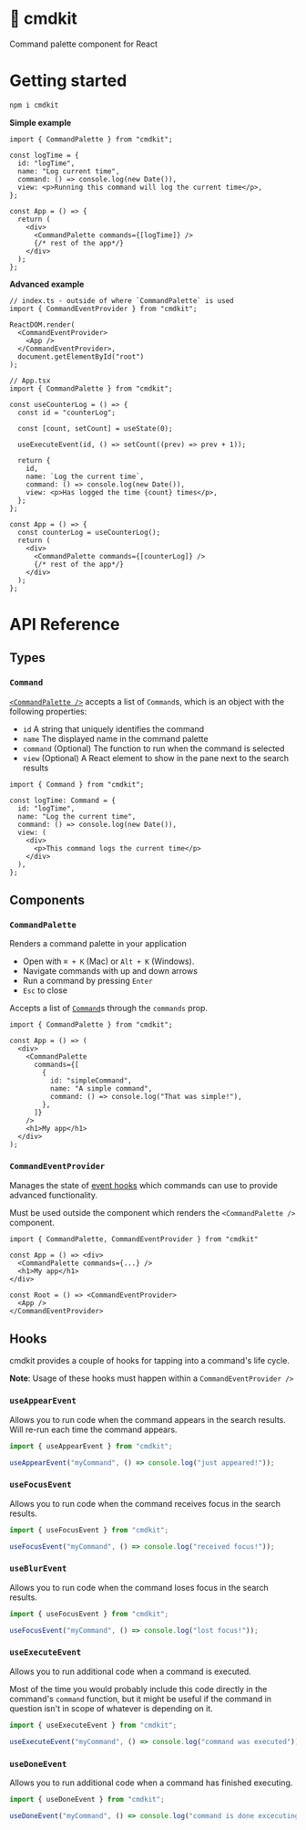 # 🧰 cmdkit

Command palette component for React

# Getting started

```bash
npm i cmdkit
```

**Simple example**

```tsx
import { CommandPalette } from "cmdkit";

const logTime = {
  id: "logTime",
  name: "Log current time",
  command: () => console.log(new Date()),
  view: <p>Running this command will log the current time</p>,
};

const App = () => {
  return (
    <div>
      <CommandPalette commands={[logTime]} />
      {/* rest of the app*/}
    </div>
  );
};
```

**Advanced example**

```tsx
// index.ts - outside of where `CommandPalette` is used
import { CommandEventProvider } from "cmdkit";

ReactDOM.render(
  <CommandEventProvider>
    <App />
  </CommandEventProvider>,
  document.getElementById("root")
);

// App.tsx
import { CommandPalette } from "cmdkit";

const useCounterLog = () => {
  const id = "counterLog";

  const [count, setCount] = useState(0);

  useExecuteEvent(id, () => setCount((prev) => prev + 1));

  return {
    id,
    name: `Log the current time`,
    command: () => console.log(new Date()),
    view: <p>Has logged the time {count} times</p>,
  };
};

const App = () => {
  const counterLog = useCounterLog();
  return (
    <div>
      <CommandPalette commands={[counterLog]} />
      {/* rest of the app*/}
    </div>
  );
};
```

# API Reference

## Types

### `Command`

[`<CommandPalette />`](#commandpalette) accepts a list of `Command`s, which is an object with the following properties:

- `id` A string that uniquely identifies the command
- `name` The displayed name in the command palette
- `command` (Optional) The function to run when the command is selected
- `view` (Optional) A React element to show in the pane next to the search results

```tsx
import { Command } from "cmdkit";

const logTime: Command = {
  id: "logTime",
  name: "Log the current time",
  command: () => console.log(new Date()),
  view: (
    <div>
      <p>This command logs the current time</p>
    </div>
  ),
};
```

## Components

### `CommandPalette`

Renders a command palette in your application

- Open with `⌘ + K` (Mac) or `Alt + K` (Windows).
- Navigate commands with up and down arrows
- Run a command by pressing `Enter`
- `Esc` to close

Accepts a list of [`Command`]()s through the `commands` prop.

```tsx
import { CommandPalette } from "cmdkit";

const App = () => (
  <div>
    <CommandPalette
      commands={[
        {
          id: "simpleCommand",
          name: "A simple command",
          command: () => console.log("That was simple!"),
        },
      ]}
    />
    <h1>My app</h1>
  </div>
);
```

### `CommandEventProvider`

Manages the state of [event hooks](#hooks) which commands can use to provide advanced functionality.

Must be used outside the component which renders the `<CommandPalette />` component.

```tsx
import { CommandPalette, CommandEventProvider } from "cmdkit"

const App = () => <div>
  <CommandPalette commands={...} />
  <h1>My app</h1>
</div>

const Root = () => <CommandEventProvider>
  <App />
</CommandEventProvider>
```

## Hooks

cmdkit provides a couple of hooks for tapping into a command's life cycle.

**Note**: Usage of these hooks must happen within a `CommandEventProvider />`

### `useAppearEvent`

Allows you to run code when the command appears in the search results. Will re-run each time the command appears.

```ts
import { useAppearEvent } from "cmdkit";

useAppearEvent("myCommand", () => console.log("just appeared!"));
```

### `useFocusEvent`

Allows you to run code when the command receives focus in the search results.

```ts
import { useFocusEvent } from "cmdkit";

useFocusEvent("myCommand", () => console.log("received focus!"));
```

### `useBlurEvent`

Allows you to run code when the command loses focus in the search results.

```ts
import { useFocusEvent } from "cmdkit";

useFocusEvent("myCommand", () => console.log("lost focus!"));
```

### `useExecuteEvent`

Allows you to run additional code when a command is executed.

Most of the time you would probably include this code directly in the command's `command` function, but it might be useful if the command in question isn't in scope of whatever is depending on it.

```ts
import { useExecuteEvent } from "cmdkit";

useExecuteEvent("myCommand", () => console.log("command was executed"));
```

### `useDoneEvent`

Allows you to run additional code when a command has finished executing.

```ts
import { useDoneEvent } from "cmdkit";

useDoneEvent("myCommand", () => console.log("command is done excecuting!"));
```
